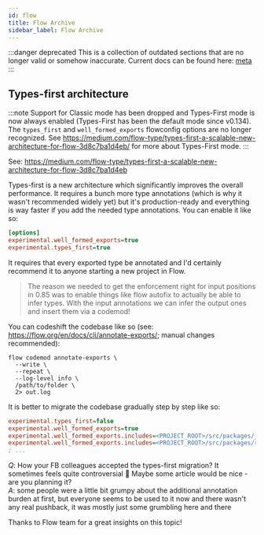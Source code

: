 ```yaml
---
id: flow
title: Flow Archive
sidebar_label: Flow Archive
---
```


:::danger deprecated
This is a collection of outdated sections that are no longer valid or somehow inaccurate. Current docs can be found here: [meta](../flow)
:::

## Types-first architecture

:::note
Support for Classic mode has been dropped and Types-First mode is now always enabled (Types-First has been the default mode since v0.134). The `types_first` and `well_formed_exports` flowconfig options are no longer recognized. See https://medium.com/flow-type/types-first-a-scalable-new-architecture-for-flow-3d8c7ba1d4eb/ for more about Types-First mode.
:::

See: https://medium.com/flow-type/types-first-a-scalable-new-architecture-for-flow-3d8c7ba1d4eb

Types-first is a new architecture which significantly improves the overall performance. It requires a bunch more type annotations (which is why it wasn't recommended widely yet) but it's production-ready and everything is way faster if you add the needed type annotations. You can enable it like so:

```ini
[options]
experimental.well_formed_exports=true
experimental.types_first=true
```

It requires that every exported type be annotated and I'd certainly recommend it to anyone starting a new project in Flow.

> The reason we needed to get the enforcement right for input positions in 0.85 was to enable things like flow autofix to actually be able to infer types. With the input annotations we can infer the output ones and insert them via a codemod!

You can codeshift the codebase like so (see: https://flow.org/en/docs/cli/annotate-exports/; manual changes recommended):

```text
flow codemod annotate-exports \
  --write \
  --repeat \
  --log-level info \
  /path/to/folder \
  2> out.log
```

It is better to migrate the codebase gradually step by step like so:

```ini
experimental.types_first=false
experimental.well_formed_exports=true
experimental.well_formed_exports.includes=<PROJECT_ROOT>/src/packages/js
experimental.well_formed_exports.includes=<PROJECT_ROOT>/src/packages/relay
; ...
```

_Q_: How your FB colleagues accepted the types-first migration? It sometimes feels quite controversial :grimacing: Maybe some article would be nice - are you planning it?<br/>
_A_: some people were a little bit grumpy about the additional annotation burden at first, but everyone seems to be used to it now and there wasn't any real pushback, it was mostly just some grumbling here and there

Thanks to Flow team for a great insights on this topic!
